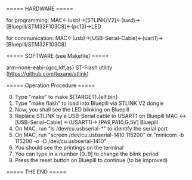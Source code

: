 ===== HARDWARE =====

for programming:
MAC<-(usb)->[STLINK/V2]<-(swd)->[Bluepill/STM32F103C8]<-(pc13)->LED

for communication:
MAC<-(usb)->[USB-Serial-Cable]<-(uart1)->[Bluepill/STM32F103C8]

===== SOFTWARE (see Makefile) =====

arm-none-eabi-{gcc,ldf,as}
ST-Flash utility (https://github.com/texane/stlink)

===== Operation Procedure =====

0. Type "make" to make $(TARGET).{elf,bin}
1. Type "make flash" to load into Bluepill via STLINK V2 dongle
2. Now, you shall see the LED blinking on Bluepill
3. Replace STLINK by a USB-Serial cable to USART1 on Bluepill
   MAC <-> [USB-Serial-Cable] <-(USART1)-> [PA9,PA10,G,5V] Bluepill
5. On MAC, run "ls /dev/cu.usbserial-*" to identify the serial port
6. On MAC, run "screen /dev/cu.usbserial-1410 115200"
   or  "minicom -b 115200 -o -D /dev/cu.usbserial-1410"
7. You should see the printings on the terminal
8. You can type in a number [0..9] to change the blink period
9. Press the reset button on Bluepill to continue (to be improved)

===== THE END =====

